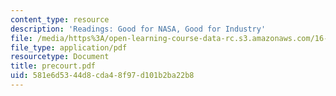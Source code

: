 ```yaml
---
content_type: resource
description: 'Readings: Good for NASA, Good for Industry'
file: /media/https%3A/open-learning-course-data-rc.s3.amazonaws.com/16-891j-space-policy-seminar-spring-2003/581e6d5344d8cda48f97d101b2ba22b8_precourt.pdf
file_type: application/pdf
resourcetype: Document
title: precourt.pdf
uid: 581e6d53-44d8-cda4-8f97-d101b2ba22b8
---
```

